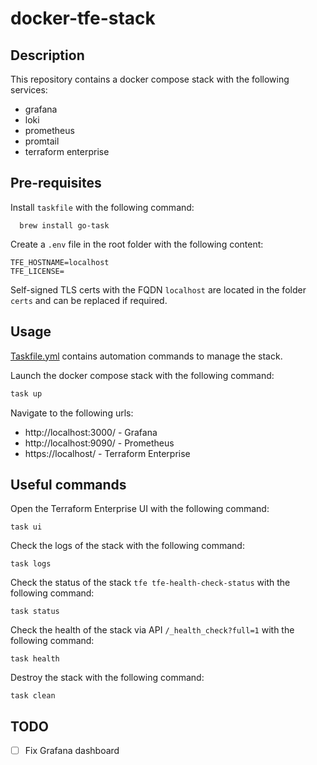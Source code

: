# docker-tfe-stack

## Description
This repository contains a docker compose stack with the following services:
- grafana
- loki
- prometheus
- promtail
- terraform enterprise

## Pre-requisites
Install `taskfile` with the following command:
```shell
  brew install go-task
```

Create a `.env` file in the root folder with the following content:
```shell
TFE_HOSTNAME=localhost
TFE_LICENSE=
```

Self-signed TLS certs with the FQDN `localhost` are located in the folder `certs` and can be replaced if required.

## Usage
[Taskfile.yml](Taskfile.yml) contains automation commands to manage the stack.

Launch the docker compose stack with the following command:
```bash
task up
```

Navigate to the following urls:
- http://localhost:3000/ - Grafana
- http://localhost:9090/ - Prometheus
- https://localhost/ - Terraform Enterprise

## Useful commands

Open the Terraform Enterprise UI with the following command:
```shell
task ui
```

Check the logs of the stack with the following command:
```shell
task logs
```

Check the status of the stack `tfe tfe-health-check-status` with the following command:
```shell
task status
```

Check the health of the stack via API `/_health_check?full=1` with the following command:
```shell
task health
```

Destroy the stack with the following command:
```shell
task clean
```



## TODO
- [ ] Fix Grafana dashboard